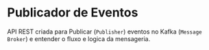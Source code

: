 # Publicador de Eventos

API REST criada para Publicar (`Publisher`) eventos no Kafka (`Message Broker`) e entender o fluxo e logica da
mensageria.